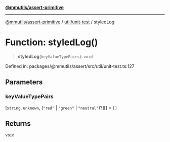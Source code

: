 [**@mmutils/assert-primitive**](../../../README.md)

***

[@mmutils/assert-primitive](../../../modules.md) / [util/unit-test](../README.md) / styledLog

# Function: styledLog()

> **styledLog**(`keyValueTypePairs`): `void`

Defined in: packages/@mmutils/assert/src/util/unit-test.ts:127

## Parameters

### keyValueTypePairs

\[`string`, `unknown`, (`"red"` \| `"green"` \| `"neutral"`)?\][] = `[]`

## Returns

`void`
